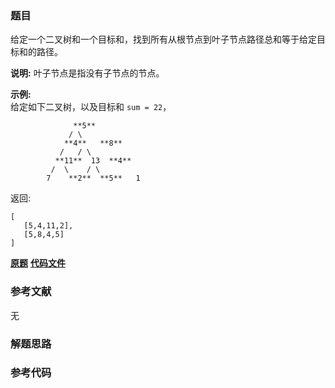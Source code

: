 ### 题目
给定一个二叉树和一个目标和，找到所有从根节点到叶子节点路径总和等于给定目标和的路径。

**说明:**  叶子节点是指没有子节点的节点。

**示例:**  
给定如下二叉树，以及目标和 `sum = 22`，

    
    
                  **5**
                 / \
                **4**   **8**
               /   / \
              **11**  13  **4**
             /  \    / \
            7    **2**  **5**   1
    

返回:

    
    
    [
       [5,4,11,2],
       [5,8,4,5]
    ]
    

 **[原题](https://leetcode-cn.com/problems/path-sum-ii/)**    **[代码文件]()**


### 参考文献
无

### 解题思路




### 参考代码

```go


```




